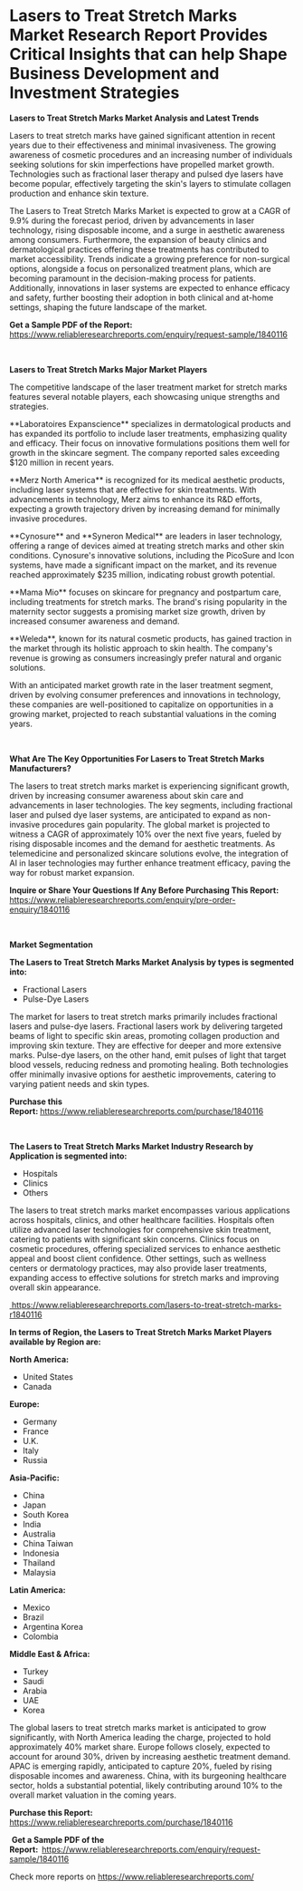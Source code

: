 <p><h1>Lasers to Treat Stretch Marks Market Research Report Provides Critical Insights that can help Shape Business Development and Investment Strategies</h1></p><p><strong>Lasers to Treat Stretch Marks Market Analysis and Latest Trends</strong></p>
<p><p>Lasers to treat stretch marks have gained significant attention in recent years due to their effectiveness and minimal invasiveness. The growing awareness of cosmetic procedures and an increasing number of individuals seeking solutions for skin imperfections have propelled market growth. Technologies such as fractional laser therapy and pulsed dye lasers have become popular, effectively targeting the skin's layers to stimulate collagen production and enhance skin texture.</p><p>The Lasers to Treat Stretch Marks Market is expected to grow at a CAGR of 9.9% during the forecast period, driven by advancements in laser technology, rising disposable income, and a surge in aesthetic awareness among consumers. Furthermore, the expansion of beauty clinics and dermatological practices offering these treatments has contributed to market accessibility. Trends indicate a growing preference for non-surgical options, alongside a focus on personalized treatment plans, which are becoming paramount in the decision-making process for patients. Additionally, innovations in laser systems are expected to enhance efficacy and safety, further boosting their adoption in both clinical and at-home settings, shaping the future landscape of the market.</p></p>
<p><strong>Get a Sample PDF of the Report:&nbsp;</strong> <a href="https://www.reliableresearchreports.com/enquiry/request-sample/1840116?utm_campaign=2627&utm_medium=2&utm_source=Github&utm_content=ia&utm_term=03032025&utm_id=lasers-to-treat-stretch-marks">https://www.reliableresearchreports.com/enquiry/request-sample/1840116</a></p>
<p>&nbsp;</p>
<p><strong>Lasers to Treat Stretch Marks Major Market Players</strong></p>
<p><p>The competitive landscape of the laser treatment market for stretch marks features several notable players, each showcasing unique strengths and strategies. </p><p>**Laboratoires Expanscience** specializes in dermatological products and has expanded its portfolio to include laser treatments, emphasizing quality and efficacy. Their focus on innovative formulations positions them well for growth in the skincare segment. The company reported sales exceeding $120 million in recent years.</p><p>**Merz North America** is recognized for its medical aesthetic products, including laser systems that are effective for skin treatments. With advancements in technology, Merz aims to enhance its R&D efforts, expecting a growth trajectory driven by increasing demand for minimally invasive procedures.</p><p>**Cynosure** and **Syneron Medical** are leaders in laser technology, offering a range of devices aimed at treating stretch marks and other skin conditions. Cynosure's innovative solutions, including the PicoSure and Icon systems, have made a significant impact on the market, and its revenue reached approximately $235 million, indicating robust growth potential.</p><p>**Mama Mio** focuses on skincare for pregnancy and postpartum care, including treatments for stretch marks. The brand's rising popularity in the maternity sector suggests a promising market size growth, driven by increased consumer awareness and demand.</p><p>**Weleda**, known for its natural cosmetic products, has gained traction in the market through its holistic approach to skin health. The company's revenue is growing as consumers increasingly prefer natural and organic solutions.</p><p>With an anticipated market growth rate in the laser treatment segment, driven by evolving consumer preferences and innovations in technology, these companies are well-positioned to capitalize on opportunities in a growing market, projected to reach substantial valuations in the coming years.</p></p>
<p>&nbsp;</p>
<p><strong>What Are The Key Opportunities For Lasers to Treat Stretch Marks Manufacturers?</strong></p>
<p><p>The lasers to treat stretch marks market is experiencing significant growth, driven by increasing consumer awareness about skin care and advancements in laser technologies. The key segments, including fractional laser and pulsed dye laser systems, are anticipated to expand as non-invasive procedures gain popularity. The global market is projected to witness a CAGR of approximately 10% over the next five years, fueled by rising disposable incomes and the demand for aesthetic treatments. As telemedicine and personalized skincare solutions evolve, the integration of AI in laser technologies may further enhance treatment efficacy, paving the way for robust market expansion.</p></p>
<p><strong>Inquire or Share Your Questions If Any Before Purchasing This Report:</strong> <a href="https://www.reliableresearchreports.com/enquiry/pre-order-enquiry/1840116?utm_campaign=2627&utm_medium=2&utm_source=Github&utm_content=ia&utm_term=03032025&utm_id=lasers-to-treat-stretch-marks">https://www.reliableresearchreports.com/enquiry/pre-order-enquiry/1840116</a></p>
<p>&nbsp;</p>
<p><strong>Market Segmentation</strong></p>
<p><strong>The Lasers to Treat Stretch Marks Market Analysis by types is segmented into:</strong></p>
<p><ul><li>Fractional Lasers</li><li>Pulse-Dye Lasers</li></ul></p>
<p><p>The market for lasers to treat stretch marks primarily includes fractional lasers and pulse-dye lasers. Fractional lasers work by delivering targeted beams of light to specific skin areas, promoting collagen production and improving skin texture. They are effective for deeper and more extensive marks. Pulse-dye lasers, on the other hand, emit pulses of light that target blood vessels, reducing redness and promoting healing. Both technologies offer minimally invasive options for aesthetic improvements, catering to varying patient needs and skin types.</p></p>
<p><strong>Purchase this Report:&nbsp;</strong><a href="https://www.reliableresearchreports.com/purchase/1840116?utm_campaign=2627&utm_medium=2&utm_source=Github&utm_content=ia&utm_term=03032025&utm_id=lasers-to-treat-stretch-marks">https://www.reliableresearchreports.com/purchase/1840116</a></p>
<p>&nbsp;</p>
<p><strong>The Lasers to Treat Stretch Marks Market Industry Research by Application is segmented into:</strong></p>
<p><ul><li>Hospitals</li><li>Clinics</li><li>Others</li></ul></p>
<p><p>The lasers to treat stretch marks market encompasses various applications across hospitals, clinics, and other healthcare facilities. Hospitals often utilize advanced laser technologies for comprehensive skin treatment, catering to patients with significant skin concerns. Clinics focus on cosmetic procedures, offering specialized services to enhance aesthetic appeal and boost client confidence. Other settings, such as wellness centers or dermatology practices, may also provide laser treatments, expanding access to effective solutions for stretch marks and improving overall skin appearance.</p></p>
<p><a href="https://www.reliableresearchreports.com/lasers-to-treat-stretch-marks-r1840116?utm_campaign=2627&utm_medium=2&utm_source=Github&utm_content=ia&utm_term=03032025&utm_id=lasers-to-treat-stretch-marks">&nbsp;https://www.reliableresearchreports.com/lasers-to-treat-stretch-marks-r1840116</a></p>
<p><strong>In terms of Region, the Lasers to Treat Stretch Marks Market Players available by Region are:</strong></p>
<p>
    <p> <strong> North America: </strong>
        <ul>
            <li>United States</li>
            <li>Canada</li>
        </ul>
        </p> 
    <p> <strong> Europe: </strong>
        <ul>
            <li>Germany</li>
            <li>France</li>
            <li>U.K.</li>
            <li>Italy</li>
            <li>Russia</li>
        </ul>
        </p> 
    <p> <strong> Asia-Pacific: </strong>
        <ul>
            <li>China</li>
            <li>Japan</li>
            <li>South Korea</li>
            <li>India</li>
            <li>Australia</li>
            <li>China Taiwan</li>
            <li>Indonesia</li>
            <li>Thailand</li>
            <li>Malaysia</li>
        </ul>
        </p> 
    <p> <strong> Latin America: </strong>
        <ul>
            <li>Mexico</li>
            <li>Brazil</li>
            <li>Argentina Korea</li>
            <li>Colombia</li>
        </ul>
        </p> 
    <p> <strong> Middle East & Africa: </strong>
        <ul>
            <li>Turkey</li>
            <li>Saudi</li>
            <li>Arabia</li>
            <li>UAE</li>
            <li>Korea</li>
        </ul>
    </p>
    </p>
<p><p>The global lasers to treat stretch marks market is anticipated to grow significantly, with North America leading the charge, projected to hold approximately 40% market share. Europe follows closely, expected to account for around 30%, driven by increasing aesthetic treatment demand. APAC is emerging rapidly, anticipated to capture 20%, fueled by rising disposable incomes and awareness. China, with its burgeoning healthcare sector, holds a substantial potential, likely contributing around 10% to the overall market valuation in the coming years.</p></p>
<p><strong>Purchase this Report: </strong><a href="https://www.reliableresearchreports.com/purchase/1840116?utm_campaign=2627&utm_medium=2&utm_source=Github&utm_content=ia&utm_term=03032025&utm_id=lasers-to-treat-stretch-marks">https://www.reliableresearchreports.com/purchase/1840116</a></p>
<p>&nbsp;<strong>Get a Sample PDF of the Report:&nbsp;&nbsp;</strong><a href="https://www.reliableresearchreports.com/enquiry/request-sample/1840116?utm_campaign=2627&utm_medium=2&utm_source=Github&utm_content=ia&utm_term=03032025&utm_id=lasers-to-treat-stretch-marks">https://www.reliableresearchreports.com/enquiry/request-sample/1840116</a></p>
<p><strong></strong></p>
<p>Check more reports on <a href="https://www.reliableresearchreports.com/?utm_campaign=2627&utm_medium=2&utm_source=Github&utm_content=ia&utm_term=03032025&utm_id=lasers-to-treat-stretch-marks">https://www.reliableresearchreports.com/</a></p>